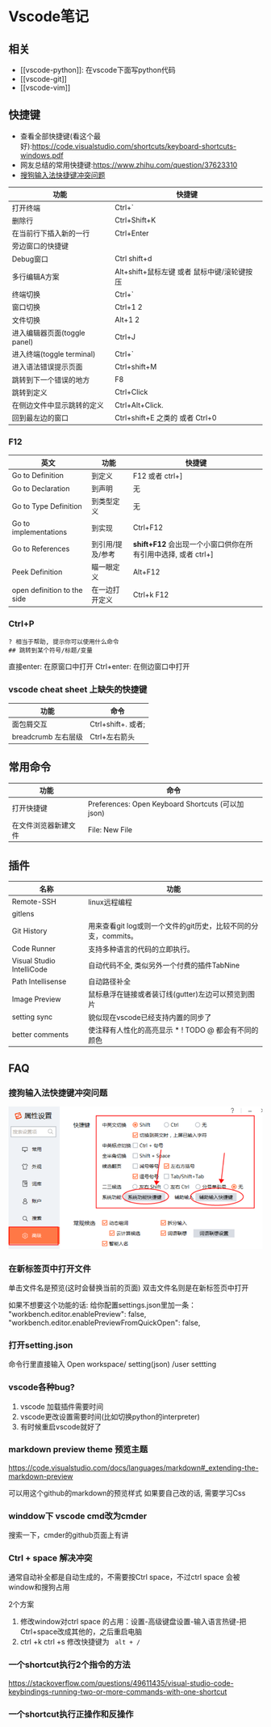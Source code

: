 # Vscode笔记

## 相关
* [[vscode-python]]: 在vscode下面写python代码
* [[vscode-git]]
* [[vscode-vim]]

## 快捷键
* 查看全部快捷键(看这个最好):https://code.visualstudio.com/shortcuts/keyboard-shortcuts-windows.pdf
* 网友总结的常用快捷键:https://www.zhihu.com/question/37623310
* [搜狗输入法快捷键冲突问题](#搜狗输入法快捷键冲突问题)

| 功能                         | 快捷键                                      |
| ---------------------------- | ------------------------------------------- |
| 打开终端                     | Ctrl+\`                                     |
| 删除行                       | Ctrl+Shift+K                                |
| 在当前行下插入新的一行       | Ctrl+Enter                                  |
| 旁边窗口的快捷键             |
| Debug窗口                    | Ctrl shift+d                                |
| 多行编辑A方案                | Alt+shift+鼠标左键 或者 鼠标中键/滚轮键按压 |
| 终端切换                     | Ctrl+`                                      |
| 窗口切换                     | Ctrl+1 2                                    |
| 文件切换                     | Alt+1 2                                     |
| 进入编辑器页面(toggle panel) | Ctrl+J                                      |
| 进入终端(toggle terminal)    | Ctrl+`                                      |
| 进入语法错误提示页面         | Ctrl+shift+M                                |
| 跳转到下一个错误的地方       | F8                                          |
| 跳转到定义                   | Ctrl+Click                                  |
| 在侧边文件中显示跳转的定义   | Ctrl+Alt+Click.                             |
| 回到最左边的窗口             | Ctrl+shift+E 之类的 或者 Ctrl+0             |

### F12 

| 英文                        | 功能             | 快捷键                                                          |
| --------------------------- | ---------------- | --------------------------------------------------------------- |
| Go to Definition            | 到定义           | F12 或者 ctrl+]                                                 |
| Go to Declaration           | 到声明           | 无                                                              |
| Go to Type Definition       | 到类型定义       | 无                                                              |
| Go to implementations       | 到实现           | Ctrl+F12                                                        |
| Go to References            | 到引用/提及/参考 | **shift+F12** 会出现一个小窗口供你在所有引用中选择, 或者 ctrl+] |
| Peek Definition             | 瞄一眼定义       | Alt+F12                                                         |
| open definition to the side | 在一边打开定义   | Ctrl+k F12                                                      |


### Ctrl+P
```
? 相当于帮助, 提示你可以使用什么命令
## 跳转到某个符号/标题/变量
```
直接enter: 在原窗口中打开
Ctrl+enter: 在侧边窗口中打开

### vscode cheat sheet 上缺失的快捷键

| 功能                | 命令               |
| ------------------- | ------------------ |
| 面包屑交互          | Ctrl+shift+. 或者; |
| breadcrumb 左右层级 | Ctrl+左右箭头      |

## 常用命令

 | 功能                 | 命令                                               |
 | -------------------- | -------------------------------------------------- |
 | 打开快捷键           | Preferences: Open Keyboard Shortcuts (可以加 json) |
 | 在文件浏览器新建文件 | File: New File                                     |

## 插件

| 名称                      | 功能                                                            |
| ------------------------- | --------------------------------------------------------------- |
| Remote-SSH                | linux远程编程                                                   |
| gitlens                   |
| Git History               | 用来查看git log或则一个文件的git历史，比较不同的分支，commits。 |
| Code Runner               | 支持多种语言的代码的立即执行。                                  |
| Visual Studio IntelliCode | 自动代码不全, 类似另外一个付费的插件TabNine                     |
| Path Intellisense         | 自动路径补全                                                    |
| Image Preview             | 鼠标悬浮在链接或者装订线(gutter)左边可以预览到图片              |
| setting sync              | 貌似现在vscode已经支持内置的同步了                              |
| better comments           | 使注释有人性化的高亮显示 * ! TODO @ 都会有不同的颜色            |


## FAQ
### 搜狗输入法快捷键冲突问题
![picture 11](../attachment/2020-08-14_03-21-23.png)  

### 在新标签页中打开文件
单击文件名是预览(这时会替换当前的页面)
双击文件名则是在新标签页中打开

如果不想要这个功能的话:
给你配置settings.json里加一条：
"workbench.editor.enablePreview": false,
"workbench.editor.enablePreviewFromQuickOpen": false,

### 打开setting.json 
命令行里直接输入 Open workspace/ setting(json) /user settting

### vscode各种bug?
1. vscode 加载插件需要时间
2. vscode更改设置需要时间(比如切换python的interpreter)
3. 有时候重启vscode就好了

### markdown preview theme 预览主题

https://code.visualstudio.com/docs/languages/markdown#_extending-the-markdown-preview

可以用这个github的markdown的预览样式  如果要自己改的话, 需要学习Css

### winddow下 vscode cmd改为cmder
搜索一下，cmder的github页面上有讲

### Ctrl + space 解决冲突
通常自动补全都是自动生成的，不需要按Ctrl space，不过ctrl space 会被window和搜狗占用

2个方案
1. 修改window对ctrl space 的占用：设置-高级键盘设置-输入语言热键-把Ctrl+space改成其他的，之后重启电脑
2. ctrl +k ctrl +s 修改快捷键为 ` alt + /`

### 一个shortcut执行2个指令的方法
https://stackoverflow.com/questions/49611435/visual-studio-code-keybindings-running-two-or-more-commands-with-one-shortcut

### 一个shortcut执行正操作和反操作
